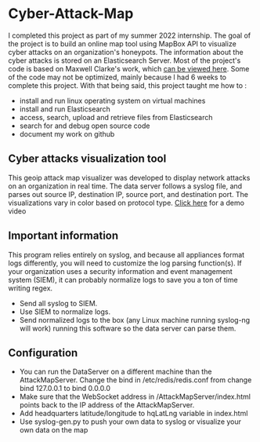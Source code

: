 # Cyber-Attack-Map

I completed this project as part of my summer 2022 internship. The goal of the project is to build an online map tool using MapBox API to visualize cyber attacks on an organization's honeypots. The information about the cyber attacks is stored on an Elasticsearch Server. Most of the project's code is based on Maxwell Clarke's work, which [can be viewed here](https://github.com/MatthewClarkMay/geoip-attack-map#important). Some of the code may not be optimized, mainly because l had 6 weeks to complete this project. With that being said, this project taught me how to :
* install and run linux operating system on virtual machines
* install and run Elasticsearch
* access, search, upload and retrieve files from Elasticsearch 
* search for and debug open source code
* document my work on github

## Cyber attacks visualization tool

This geoip attack map visualizer was developed to display network attacks on an organization in real time. The data server follows a syslog file, and parses out source IP, destination IP, source port, and destination port. The visualizations vary in color based on protocol type. [Click here](https://www.youtube.com/watch?v=t8NOJqvydkA) for a demo video

## Important information
This program relies entirely on syslog, and because all appliances format logs differently, you will need to customize the log parsing function(s). If your organization uses a security information and event management system (SIEM), it can probably normalize logs to save you a ton of time writing regex.

* Send all syslog to SIEM.
* Use SIEM to normalize logs.
* Send normalized logs to the box (any Linux machine running syslog-ng will work) running this software so the data server can parse them.

## Configuration
* You can run the DataServer on a different machine than the AttackMapServer. Change the bind in /etc/redis/redis.conf from change bind 127.0.0.1 to bind 0.0.0.0
* Make sure that the WebSocket address in /AttackMapServer/index.html points back to the IP address of the AttackMapServer.
* Add headquarters latitude/longitude to hqLatLng variable in index.html
* Use syslog-gen.py to push your own data to syslog or visualize your own data on the map


